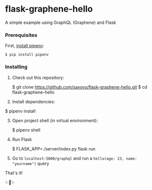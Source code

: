# flask-graphene-hello
A simple example using GraphQL (Graphene) and Flask


### Prerequisites

First, [install pipenv](http://docs.pipenv.org/en/latest/basics.html):

```
$ pip install pipenv
```

### Installing

1. Check out this repository:

    $ git clone https://github.com/savovs/flask-graphene-hello.git
    $ cd flask-graphene-hello

2. Install dependencies:

  $ pipenv install


3. Open project shell (in virtual environment):

    $ pipenv shell

4. Run Flask

    $ FLASK_APP=./server/index.py flask run


5. Go to `localhost:5000/graphql` and run a `hello(age: 23, name: "yourname")` query

That's it! 

✨🍰✨
